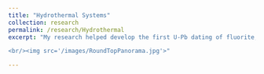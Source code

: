 ```yaml
---
title: "Hydrothermal Systems"
collection: research
permalink: /research/Hydrothermal
excerpt: "My research helped develop the first U-Pb dating of fluorite, which we applied to hydrothermal vein deposits. Based on U-Pb ages, and XRF elemental maps, we reconstructed fluid events and ore genesis related to Rio Grande rifting in the Round Top Laccolith, Texas (below).

<br/><img src='/images/RoundTopPanorama.jpg'>"

---
```

